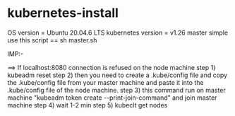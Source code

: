 # kubernetes-install

OS version = Ubuntu 20.04.6 LTS
kubernetes version = v1.26
master simple use this script == sh master.sh 

IMP:-

==> If localhost:8080 connection is refused on the node machine
step 1) kubeadm reset
step 2) then you need to create a .kube/config file and copy the .kube/config file from your master machine and paste it into the .kube/config file of the node machine.
step 3) this command run on master machine "kubeadm token create --print-join-command" and join master machine 
step 4) wait 1-2 min 
step 5) kubeclt get nodes
